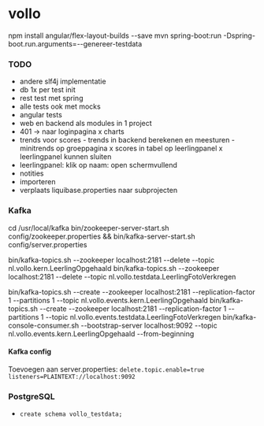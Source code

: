 # vollo

npm install angular/flex-layout-builds --save
mvn spring-boot:run -Dspring-boot.run.arguments=--genereer-testdata

### TODO

- andere slf4j implementatie
- db 1x per test init
- rest test met spring
- alle tests ook met mocks
- angular tests
- web en backend als modules in 1 project
- 401 -> naar loginpagina
  x charts
- trends voor scores - trends in backend berekenen en meesturen - minitrends op groeppagina
  x scores in tabel op leerlingpanel
  x leerlingpanel kunnen sluiten
- leerlingpanel: klik op naam: open schermvullend
- notities
- importeren
- verplaats liquibase.properties naar subprojecten

### Kafka

cd /usr/local/kafka
bin/zookeeper-server-start.sh config/zookeeper.properties && bin/kafka-server-start.sh config/server.properties

bin/kafka-topics.sh --zookeeper localhost:2181 --delete --topic nl.vollo.kern.LeerlingOpgehaald
bin/kafka-topics.sh --zookeeper localhost:2181 --delete --topic nl.vollo.testdata.LeerlingFotoVerkregen

bin/kafka-topics.sh --create --zookeeper localhost:2181 --replication-factor 1 --partitions 1 --topic nl.vollo.events.kern.LeerlingOpgehaald
bin/kafka-topics.sh --create --zookeeper localhost:2181 --replication-factor 1 --partitions 1 --topic nl.vollo.events.testdata.LeerlingFotoVerkregen
bin/kafka-console-consumer.sh --bootstrap-server localhost:9092 --topic nl.vollo.events.kern.LeerlingOpgehaald --from-beginning

#### Kafka config

Toevoegen aan server.properties:
`delete.topic.enable=true`
`listeners=PLAINTEXT://localhost:9092`

### PostgreSQL

- `create schema vollo_testdata;`
